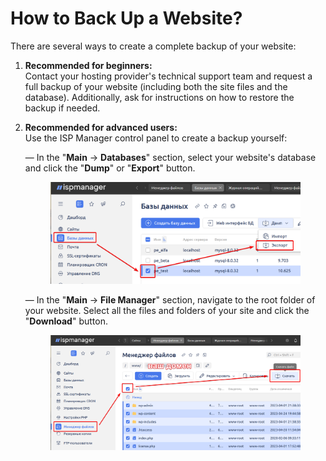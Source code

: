# How to Back Up a Website?

There are several ways to create a complete backup of your website:

1. **Recommended for beginners:**  
   Contact your hosting provider's technical support team and request a full backup of your website (including both the site files and the database). Additionally, ask for instructions on how to restore the backup if needed.

2. **Recommended for advanced users:**  
   Use the ISP Manager control panel to create a backup yourself:  

   — In the "**Main** → **Databases**" section, select your website's database and click the "**Dump**" or "**Export**" button.  

   <figure><img src="../../.gitbook/assets/изображение (23).png" alt=""><figcaption></figcaption></figure>  

   — In the "**Main** → **File Manager**" section, navigate to the root folder of your website. Select all the files and folders of your site and click the "**Download**" button.  

   <figure><img src="../../.gitbook/assets/изображение (113).png" alt=""><figcaption></figcaption></figure>  